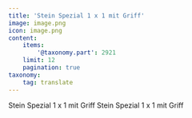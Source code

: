```yaml
---
title: 'Stein Spezial 1 x 1 mit Griff'
image: image.png
icon: image.png
content:
    items:
        '@taxonomy.part': 2921
    limit: 12
    pagination: true
taxonomy:
    tag: translate
---
```


Stein Spezial 1 x 1 mit Griff
Stein Spezial 1 x 1 mit Griff

